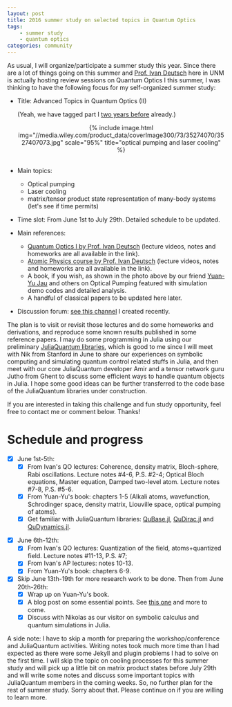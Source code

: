 ```yaml
---
layout: post
title: 2016 summer study on selected topics in Quantum Optics
tags:
    - summer study
    - quantum optics
categories: community
---
```


As usual, I will organize/participate a summer study this year.
Since there are a lot of things going on this summer and [Prof. Ivan Deutsch](http://cquic.unm.edu/deutsch-group/) here in UNM is actually hosting review sessions on Quantum Optics I this summer,
I was thinking to have the following focus for my self-organized summer study:

- Title: Advanced Topics in Quantum Optics (II)

  (Yeah, we have tagged part I [two years before](//iciq.github.io/entangle/QuantumOpticsGroup.html) already.)

  <center>{% include image.html img="//media.wiley.com/product_data/coverImage300/73/35274070/3527407073.jpg" scale="95%" title="optical pumping and laser cooling" %}</center>
  <br>

- Main topics:
    - Optical pumping
    - Laser cooling
    - matrix/tensor product state representation of many-body systems (let's see if time permits)

- Time slot: From June 1st to July 29th. Detailed schedule to be updated.

- Main references:
    - [Quantum Optics I by Prof. Ivan Deutsch](http://info.phys.unm.edu/~ideutsch/Classes/Phys566F15/index.htm) (lecture videos, notes and homeworks are all available in the link).
    - [Atomic Physics course by Prof. Ivan Deutsch](http://info.phys.unm.edu/~ideutsch/Classes/Phys531F11/index.htm) (lecture videos, notes and homeworks are all available in the link).
    - A book, if you wish, as shown in the photo above by our friend [Yuan-Yu Jau](http://cquic.unm.edu/member/yuan.yu.jau/) and others on Optical Pumping featured with simulation demo codes and detailed analysis.
    - A handful of classical papers to be updated here later.

- Discussion forum: [see this channel](https://disqus.com/home/channel/quantumoptics) I created recently.

The plan is to visit or revisit those lectures and do some homeworks and derivations,
and reproduce some known results published in some reference papers.
I may do some programming in Julia using our preliminary [JuliaQuantum libraries](//juliaquantum.github.io),
which is good to me since I will meet with Nik from Stanford in June to share our experiences on symbolic computing and simulating quantum control related stuffs in Julia,
and then meet with our core JuliaQuantum developer Amir and a tensor network guru Jutho from Ghent to discuss some efficient ways to handle quantum objects in Julia.
I hope some good ideas can be further transferred to the code base of the JuliaQuantum libraries under construction.

If you are interested in taking this challenge and fun study opportunity, feel free to contact me or comment below.
Thanks!

Schedule and progress
=====================

- [X] June 1st-5th:
    - [X] From Ivan's QO lectures: Coherence, density matrix, Bloch-sphere, Rabi oscillations.  Lecture notes #4-6, P.S. #2-4; Optical Bloch equations, Master equation, Damped two-level atom.  Lecture notes #7-8, P.S. #5-6.
    - [X] From Yuan-Yu's book: chapters 1-5 (Alkali atoms, wavefunction, Schrodinger space, density matrix, Liouville space, optical pumping of atoms).
    - [X] Get familiar with JuliaQuantum libraries: [QuBase.jl](https://github.com/JuliaQuantum/QuBase.jl), [QuDirac.jl](https://github.com/JuliaQuantum/QuDirac.jl) and [QuDynamics.jl](https://github.com/JuliaQuantum/QuDynamics.jl).
* [X] June 6th-12th:
    * [X] From Ivan's QO lectures: Quantization of the field, atoms+quantized field. Lecture notes #11-13, P.S. #7;
    * [X] From Ivan's AP lectures: notes 10-13.
    * [X] From Yuan-Yu's book: chapters 6-9.
* [X] Skip June 13th-19th for more research work to be done. Then from June 20th-26th:
    * [X] Wrap up on Yuan-Yu's book.
    * [X] A blog post on some essential points. See [this one]({{site.baseurl}}/2016/07/23/put-everything-on-a-quantum-circuit-part-i.html) and more to come.
    * [X] Discuss with Nikolas as our visitor on symbolic calculus and quantum simulations in Julia.

A side note: I have to skip a month for preparing the workshop/conference and JuliaQuantum activities.
Writing notes took much more time than I had expected as there were some Jekyll and plugin problems I had to solve on the first time.
I will skip the topic on cooling processes for this summer study and will pick up a little bit on matrix product states before July 29th and will write some notes and discuss some important topics with JuliaQuantum members in the coming weeks.
So, no further plan for the rest of summer study. Sorry about that. Please continue on if you are willing to learn more.
